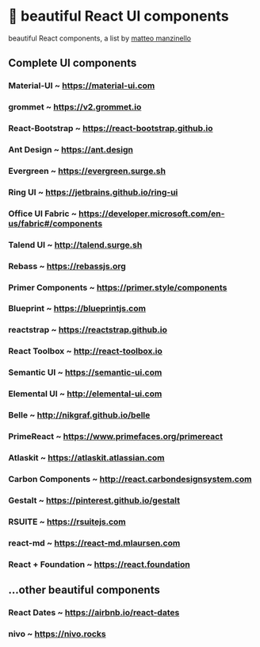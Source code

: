 # 🌈 beautiful React UI components

beautiful React components, a list by [matteo manzinello](https://matteomanzinello.com)

## Complete UI components

### Material-UI ~ https://material-ui.com

### grommet ~ https://v2.grommet.io

### React-Bootstrap ~ https://react-bootstrap.github.io

### Ant Design ~ https://ant.design

### Evergreen ~ https://evergreen.surge.sh

### Ring UI ~ https://jetbrains.github.io/ring-ui

### Office UI Fabric ~ https://developer.microsoft.com/en-us/fabric#/components

### Talend UI ~ http://talend.surge.sh

### Rebass ~ https://rebassjs.org

### Primer Components ~ https://primer.style/components

### Blueprint ~ https://blueprintjs.com

### reactstrap ~ https://reactstrap.github.io

### React Toolbox ~ http://react-toolbox.io

### Semantic UI ~ https://semantic-ui.com

### Elemental UI ~ http://elemental-ui.com

### Belle ~ http://nikgraf.github.io/belle

### PrimeReact ~ https://www.primefaces.org/primereact

### Atlaskit ~ https://atlaskit.atlassian.com

### Carbon Components ~ http://react.carbondesignsystem.com

### Gestalt ~ https://pinterest.github.io/gestalt

### RSUITE ~ https://rsuitejs.com

### react-md ~ https://react-md.mlaursen.com

### React + Foundation ~ https://react.foundation

## ...other beautiful components

### React Dates ~ https://airbnb.io/react-dates

### nivo ~ https://nivo.rocks
